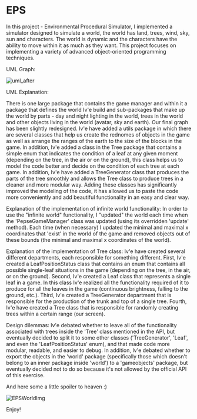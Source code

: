 # EPS
In this project - Environmental Procedural Simulator, I implemented a simulator designed to simulate a world, the world has land, trees, wind, sky, sun and characters. The world is dynamic and the characters have the ability to move within it as much as they want. This project focuses on implementing a variety of advanced object-oriented programming techniques.





UML Graph:


![uml_after](https://github.com/user-attachments/assets/4e70b1e4-d92e-49a1-87ff-208c85b028e3)



UML Explanation:

There is one large package that contains 
the game manager and within it a package that defines the world Iv'e build and sub-packages that make up the
world by parts - day and night lighting in the world, trees in the world and other objects living in the world
(avatar, sky and earth).
Our final graph has been slightly redesigned. Iv'e have added a utils package in which there are several classes
that help us create the rednomes of objects in the game as well as arrange the ranges of the earth to the size
of the blocks in the game. In addition, Iv'e added a class in the Tree package that contains a simple enum that
indicates the condition of a leaf at any given moment (depending on the tree, in the air or on the ground), 
this class helps us to model the code better and decide on the condition of each tree at each game.
In addition, Iv'e have added a TreeGenerator class that produces the parts of the tree smoothly and allows the
Tree class to produce trees in a cleaner and more modular way.
Adding these classes has significantly improved the modeling of the code, it has allowed us to paste the code
more conveniently and add beautiful functionality in an easy and clear way.


Explanation of the implementation of infinite world functionality:
In order to use the "infinite world" functionality, I "updated" the world each time when the
'PepseGameManager' class was updated (using its overridden 'update' method). Each time (when necessary) I
updated the minimal and maximal x coordinates that 'exist' in the world of the game and removed objects out of 
these bounds (the minimal and maximal x coordinates of the world).


Explanation of the implementation of Tree class:
Iv'e have created several different departments, each responsible for something different.
First, Iv'e created a LeafPositionStatus class that contains an enum that contains all possible single-leaf
situations in the game (depending on the tree, in the air, or on the ground).
Second, Iv'e created a Leaf class that represents a single leaf in a game. In this class Iv'e realized all the
functionality required of it to produce for all the leaves in the game (continuous brightness, falling to the
ground, etc.).
Third, Iv'e created a TreeGenerator department that is responsible for the production of the trunk and top of a
single tree.
Fourth, Iv'e have created a Tree class that is responsible for randomly creating trees within a certain range
(our screen).


Design dilemmas:
Iv'e debated whether to leave all of the functionality associated with trees inside the 'Tree' class
mentioned in the API, but eventually decided to split it to some other classes ('TreeGenerator', 'Leaf', and
even the 'LeafPositionStatus' enum), and that made code more modular, readable, and easier to debug.
In addition, Iv'e debated whether to export the objects in the 'world' package (specifically those which
doesn't belong to an inner package inside 'world') to a 'gameobjects' package, but eventually decided not to
do so because it's not allowed by the official API of this exercise.

And here some a little spoiler to heaven :) 

![EPSWorldImg](https://user-images.githubusercontent.com/64755588/152696184-11fedb8b-8eeb-4432-9ba5-457b975c5563.png)

Enjoy!
